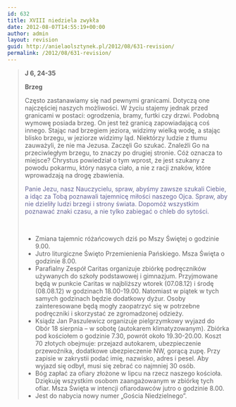 ```yaml
---
id: 632
title: XVIII niedziela zwykła
date: 2012-08-07T14:55:19+00:00
author: admin
layout: revision
guid: http://anielaolsztynek.pl/2012/08/631-revision/
permalink: /2012/08/631-revision/
---
```

>  **J 6, 24-35**
> 
> **Brzeg**
> 
> Często zastanawiamy się nad pewnymi granicami. Dotyczą one najczęściej naszych możliwości. W życiu stajemy jednak przed granicami w postaci: ogrodzenia, bramy, furtki czy drzwi. Podobną wymowę posiada brzeg. On jest też granicą zapowiadającą coś innego. Stając nad brzegiem jeziora, widzimy wielką wodę, a stając blisko brzegu, w jeziorze widzimy ląd. Niektórzy ludzie z tłumu zauważyli, że nie ma Jezusa. Zaczęli Go szukać. Znaleźli Go na przeciwległym brzegu, to znaczy po drugiej stronie. Cóż oznacza to miejsce? Chrystus powiedział o tym wprost, że jest szukany z powodu pokarmu, który nasyca ciało, a nie z racji znaków, które wprowadzają na drogę zbawienia.
> 
> <span style="color: #666699;">Panie Jezu, nasz Nauczycielu, spraw, abyśmy zawsze szukali Ciebie, a idąc za Tobą poznawali tajemnicę miłości naszego Ojca. Spraw, aby nie dzieliły ludzi brzegi i strony świata. Dopomóż wszystkim poznawać znaki czasu, a nie tylko zabiegać o chleb do sytości.</span>
> 
> <span style="color: #666699;"><br /> </span>
> 
>   * <span style="font-style: normal;">Zmiana tajemnic różańcowych dziś po Mszy Świętej o godzinie 9.00.</span>
>   * <span style="font-style: normal;">Jutro liturgiczne Święto Przemienienia Pańskiego. Msza Święta o godzinie 8.00.</span>
>   * <span style="font-style: normal;">Parafialny Zespół Caritas organizuje zbiórkę podręczników używanych do szkoły podstawowej i gimnazjum. Przyjmowane będą w punkcie Caritas w najbliższy wtorek (07.08.12) i środę (08.08.12) w godzinach 18.00-19.00. Natomiast w piątek w tych samych godzinach będzie dodatkowy dyżur. Osoby zainteresowane będą mogły zaopatrzyć się w potrzebne podręczniki i skorzystać ze zgromadzonej odzieży.</span>
>   * <span style="font-style: normal;">Ksiądz Jan Paszulewicz organizuje pielgrzymkowy wyjazd do Obór 18 sierpnia &#8211; w sobotę (autokarem klimatyzowanym). Zbiórka pod kościołem o godzinie 7.30, powrót około 19.30-20.00. Koszt 70 złotych obejmuje: przejazd autokarem, ubezpieczenie przewoźnika, dodatkowe ubezpieczenie NW, gorącą zupę. Przy zapisie w zakrystii podać imię, nazwisko, adres i pesel. Aby wyjazd się odbył, musi się zebrać co najmniej 30 osób.</span>
>   * <span style="font-style: normal;">Bóg zapłać za ofiary złożone w lipcu na rzecz naszego kościoła. Dziękuję wszystkim osobom zaangażowanym w zbiórkę tych ofiar. Msza Święta w intencji ofiarodawców jutro o godzinie 8.00.</span>
>   * <span style="font-style: normal;">Jest do nabycia nowy numer &#8222;Gościa Niedzielnego&#8221;.</span>

<span style="color: #666699;"><br /> </span>